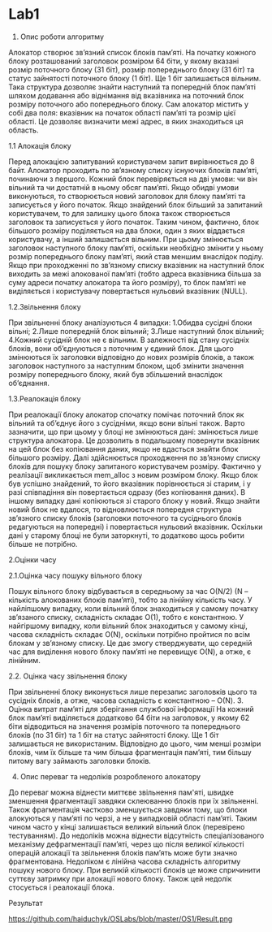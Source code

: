 # Lab1
1.	Опис роботи алгоритму

Алокатор створює зв’язний список блоків пам’яті. На початку кожного блоку розташований заголовок розміром 64 біти, у якому вказані розмір поточного блоку (31 біт), розмір попереднього блоку (31 біт) та статус зайнятості поточного блоку (1 біт). Ще 1 біт залишається вільним. Така структура дозволяє знайти наступний та попередній блок пам’яті шляхом додавання або віднімання від вказівника на поточний блок розміру поточного або попереднього блоку.
Сам алокатор містить у собі два поля: вказівник на початок області пам’яті та розмір цієї області. Це дозволяє визначити межі адрес, в яких знаходиться ця область.

1.1 Алокація блоку

Перед алокацією запитуваний користувачем запит вирівнюється до 8 байт. Алокатор проходить по зв’язному списку існуючих блоків пам’яті, починаючи з першого. Кожний блок перевіряється на дві умови: чи він вільний та чи достатній в ньому обсяг пам’яті. Якщо обидві умови виконуються, то створюється новий заголовок для блоку пам’яті та записується у його початок. Якщо знайдений блок більший за запитаний користувачем, то для залишку цього блока також створюється заголовок та записується у його початок. Таким чином, фактично, блок більшого розміру поділяється на два блоки, один з яких віддається користувачу, а інший залишається вільним. При цьому змінюється заголовок наступного блоку пам’яті, оскільки необхідно змінити у ньому розмір попереднього блоку пам’яті, який став меншим внаслідок поділу.
Якщо при проходженні по зв’язному списку вказівник на наступний блок виходить за межі алокованої пам’яті (тобто адреса вказівника більша за суму адреси початку алокатора та його розміру), то блок пам’яті не виділяється і користувачу повертається нульовий вказівник (NULL).

1.2.Звільнення блоку

При звільненні блоку аналізуються 4 випадки: 
	1.Обидва сусідні блоки вільні;
	2.Лише попередній блок вільний;
	3.Лише наступний блок вільний;
	4.Кожний сусідній блок не є вільним.
В залежності від стану сусідніх блоків, вони об’єднуються з поточним у єдиний блок. Для цього змінюються їх заголовки відповідно до нових розмірів блоків, а також заголовок наступного за наступним блоком, щоб змінити значення розміру попереднього блоку, який був збільшений внаслідок об’єднання.

1.3.Реалокація блоку

При реалокації блоку алокатор спочатку помічає поточний блок як вільний та об’єднує його з сусідніми, якщо вони вільні також. Варто зазначити, що при цьому у блоці не змінюються дані: змінюється лише структура алокатора. Це дозволить в подальшому повернути вказівник на цей блок без копіювання даних, якщо не вдасться знайти блок більшого розміру. Далі здійснюється проходження по зв’язному списку блоків для пошуку блоку запитаного користувачем розміру. Фактично у реалізації викликається mem_alloc з новим розміром блоку. Якщо блок був успішно знайдений, то його вказівник порівнюється зі старим, і у разі співпадіння він повертається одразу (без копіювання даних). В іншому випадку дані копіюються зі старого блоку у новий. 
Якщо знайти новий блок не вдалося, то відновлюється попередня структура зв’язного списку блоків (заголовки поточного та сусіднього блоків редагуються на попередні) і повертається нульовий вказівник. Оскільки дані у старому блоці не були заторкнуті, то додатково щось робити більше не потрібно.

2.Оцінки часу

2.1.Оцінка часу пошуку вільного блоку

Пошук вільного блоку відбувається в середньому за час O(N/2) (N – кількість алокованих блоків пам’яті), тобто за лінійну кількість часу. У найліпшому випадку, коли вільний блок знаходиться у самому початку зв’язаного списку, складність складає О(1), тобто є константною. У найгіршому випадку, коли вільний блок знаходиться у самому кінці, часова складність складає О(N), оскільки потрібно пройтися по всім блокам у зв’язному списку. Це дає змогу стверджувати, що середній час для виділення нового блоку пам’яті не перевищує О(N), а отже, є лінійним. 

2.2. Оцінка часу звільнення блоку 

При звільненні блоку виконується лише перезапис заголовків цього та сусідніх блоків, а отже, часова складність є константною – О(N). 
3. Оцінка витрат пам’яті для зберігання службової інформації
На кожний блок пам’яті виділяється додатково 64 біти на заголовок, у якому 62 біти відводиться на значення розмірів поточного та попереднього блоків (по 31 біт) та 1 біт на статус зайнятості блоку. Ще 1 біт залишається не використаним. Відповідно до цього, чим менші розміри блоків, чим їх більше та чим більша фрагментація пам’яті, тим більшу питому вагу займають заголовки блоків. 

4. Опис переваг та недоліків розробленого алокатору

До переваг можна віднести миттєве звільнення пам'яті, швидке зменшення фрагментації завдяки склеюванню блоків при їх звільненні. Також фрагментація частково зменшується завдяки тому, що блоки алокуються у пам’яті по черзі, а не у випадковій області пам’яті. Таким чином часто у кінці залишається великий вільний блок (перевірено тестуванням).
До недоліків можна віднести відсутність спеціалізованого механізму дефрагментації пам’яті, через що після великої кількості операцій алокації та звільнення блоків пам’ять може бути значно фрагментована. Недоліком є лінійна часова складність алгоритму пошуку нового блоку. При великій кількості блоків це може спричинити суттєву затримку при алокації нового блоку. Також цей недолік стосується і реалокації блока.

Результат

https://github.com/haiduchyk/OSLabs/blob/master/OS1/Result.png
